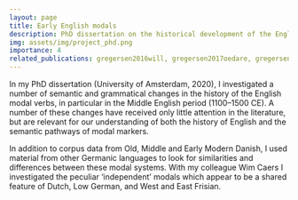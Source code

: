 ```yaml
---
layout: page
title: Early English modals
description: PhD dissertation on the historical development of the English modals
img: assets/img/project_phd.png
importance: 4
related_publications: gregersen2016will, gregersen2017oedare, gregersen2017larks, caers&gregersen2019modals, gregersen2021maatte, gregersen2020dissertation, gregersen2022sof, gregersen2023regmod
---
```


In my PhD dissertation (University of Amsterdam, 2020), I investigated a number of semantic and grammatical changes in the history of the English modal verbs, in particular in the Middle English period (1100–1500 CE). A number of these changes have received only little attention in the literature, but are relevant for our understanding of both the history of English and the semantic pathways of modal markers.

In addition to corpus data from Old, Middle and Early Modern Danish, I used material from other Germanic languages to look for similarities and differences between these modal systems. With my colleague Wim Caers I investigated the peculiar ‘independent’ modals which appear to be a shared feature of Dutch, Low German, and West and East Frisian.


